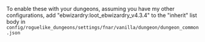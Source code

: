 To enable these with your dungeons, assuming you have my other configurations, add "ebwizardry:loot_ebwizardry_v4.3.4" to the "inherit" list body in `config/roguelike_dungeons/settings/fnar/vanilla/dungeon/dungeon_common.json`  
